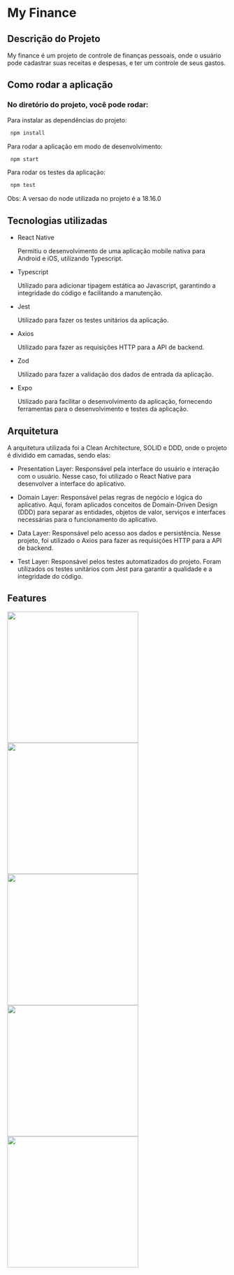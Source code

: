 # My Finance

## Descrição do Projeto

My finance é um projeto de controle de finanças pessoais, onde o usuário pode cadastrar suas receitas e despesas, e ter um controle de seus gastos.

## Como rodar a aplicação

### No diretório do projeto, você pode rodar:

Para instalar as dependências do projeto:

```bash
 npm install
```

Para rodar a aplicação em modo de desenvolvimento:

```bash
 npm start
```

Para rodar os testes da aplicação:

```bash
 npm test
```

Obs: A versao do node utilizada no projeto é a 18.16.0

## Tecnologias utilizadas

- React Native

  Permitiu o desenvolvimento de uma aplicação mobile nativa para Android e iOS, utilizando Typescript.

- Typescript

  Utilizado para adicionar tipagem estática ao Javascript, garantindo a integridade do código e facilitando a manutenção.

- Jest

  Utilizado para fazer os testes unitários da aplicação.

- Axios

  Utilizado para fazer as requisições HTTP para a API de backend.

- Zod

  Utilizado para fazer a validação dos dados de entrada da aplicação.

- Expo

  Utilizado para facilitar o desenvolvimento da aplicação, fornecendo ferramentas para o desenvolvimento e testes da aplicação.

## Arquitetura

A arquitetura utilizada foi a Clean Architecture, SOLID e DDD, onde o projeto é dividido em camadas, sendo elas:

- Presentation Layer: Responsável pela interface do usuário e interação com o usuário. Nesse caso, foi utilizado o React Native para desenvolver a interface do aplicativo.

- Domain Layer: Responsável pelas regras de negócio e lógica do aplicativo. Aqui, foram aplicados conceitos de Domain-Driven Design (DDD) para separar as entidades, objetos de valor, serviços e interfaces necessárias para o funcionamento do aplicativo.

- Data Layer: Responsável pelo acesso aos dados e persistência. Nesse projeto, foi utilizado o Axios para fazer as requisições HTTP para a API de backend.

- Test Layer: Responsável pelos testes automatizados do projeto. Foram utilizados os testes unitários com Jest para garantir a qualidade e a integridade do código.


## Features

<div> 
<img src="./readme/home.png" width="300" heigth="300">
<img src="./readme/create-form.png" width="300" heigth="300">
</div>
<div> 
<img src="./readme/validate-form.png" width="300" heigth="300">
<img src="./readme/edit-form.png" width="300" heigth="300">
</div>
<img src="./readme/test-result.png" width="300" heigth="300">